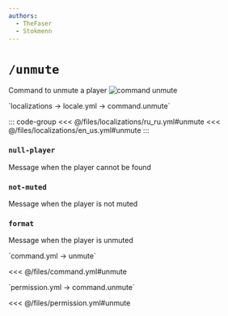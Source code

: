 ```yaml
---
authors:
  - TheFaser
  - Stokmenn
---
```


# `/unmute`

Command to unmute a player
![command unmute](/commandunmute.png)

[//]: # (localization)
<!--@include: @/parts/words.md#localization--> 
<!--@include: @/parts/words.md#path--> `localizations → locale.yml → command.unmute`

<!--@include: @/parts/words.md#default--> 

::: code-group
<<< @/files/localizations/ru_ru.yml#unmute
<<< @/files/localizations/en_us.yml#unmute
:::

### `null-player`

Message when the player cannot be found

### `not-muted`

Message when the player is not muted

### `format`

Message when the player is unmuted

[//]: # (command.yml)
<!--@include: @/parts/words.md#setting-->
<!--@include: @/parts/words.md#path--> `command.yml → unmute`

<!--@include: @/parts/words.md#default-->
<<< @/files/command.yml#unmute

<!--@include: @/parts/enable.md-->
<!--@include: @/parts/range.md-->
<!--@include: @/parts/aliases.md-->
<!--@include: @/parts/destination.md-->
<!--@include: @/parts/cooldown.md-->
<!--@include: @/parts/sound.md-->

[//]: # (permission.yml)
<!--@include: @/parts/words.md#permission-->
<!--@include: @/parts/words.md#path--> `permission.yml → command.unmute`

<!--@include: @/parts/words.md#default-->
<<< @/files/permission.yml#unmute

<!--@include: @/parts/permission/permissionTier3.md-->
<!--@include: @/parts/permission/cooldown.md-->
<!--@include: @/parts/permission/sound.md-->